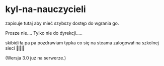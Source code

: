 # kyl-na-nauczycieli
zapisuje tutaj aby mieć szybszy dostęp do wgrania go.

Prosze nie.... Tylko nie do dyrekcji.....

skibidi ła pa pa pozdrawiam typka co się na steama zalogował na szkolnej sieci 🤙🤙🤙


(Wersja 3.0 już na serwerze.)
